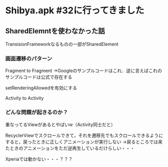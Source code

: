 # Shibya.apk #32に行ってきました

## SharedElemntを使わなかった話
TransisionFrameworkなるものの一部がSharedElement

### 画面遷移のパターン
Fragment to Fragment
→Googleのサンプルコードはこれ．逆に言えばこれのサンプルコードは公式で存在する

setRenderingAllowedを有効にする

Activity to Activity

### どんな問題が起きるのか？
重なってるViewがあるとやばいw（Activity同士だと）

RecyclerViewでスクロールできて，それを遷移先でもスクロールできるようにすると，戻ったときに正しくアニメーションが実行しない
→戻るところでは来たときのアニメーションをただ逆再生しているだけらしい・・・

Xperiaでは動かない・・・？？？

